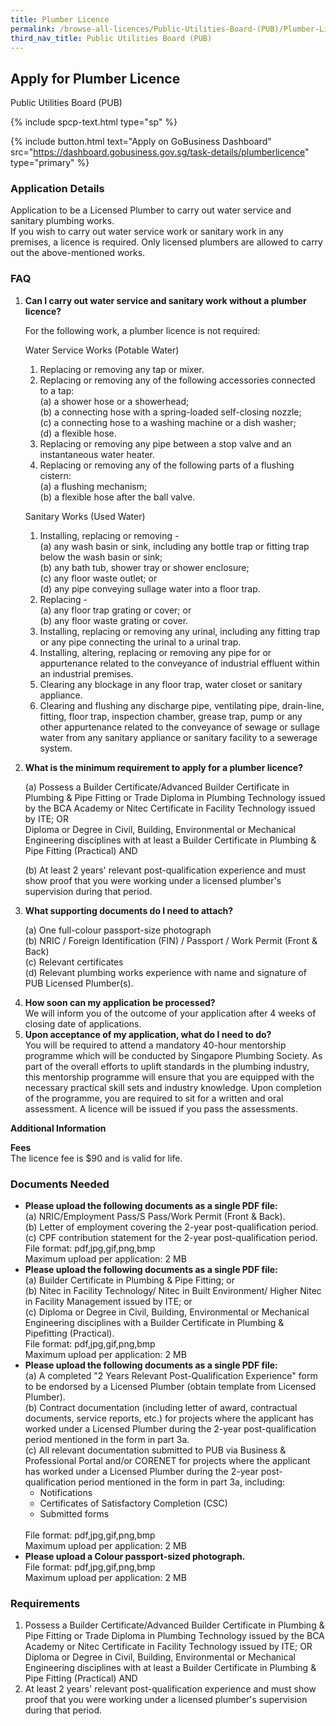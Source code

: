```yaml
---
title: Plumber Licence
permalink: /browse-all-licences/Public-Utilities-Board-(PUB)/Plumber-Licence
third_nav_title: Public Utilities Board (PUB)
---
```


## Apply for Plumber Licence

Public Utilities Board (PUB)

{% include spcp-text.html type="sp" %}

{% include button.html text="Apply on GoBusiness Dashboard" src="https://dashboard.gobusiness.gov.sg/task-details/plumberlicence" type="primary" %}

<H3>Application Details</H3>

<p>Application to be a Licensed Plumber to carry out water service and sanitary plumbing works.
<br>If you wish to carry out water service work or sanitary work in any premises, a licence is required. Only licensed plumbers are allowed to carry out the above-mentioned works.
</p>

<h3>FAQ</h3>

<ol>
<li>
    <strong>Can I carry out water service and sanitary work without a plumber licence?</strong>
    <p>For the following work, a plumber licence is not required:</p>
    <p>Water Service Works (Potable Water)
        <ol>
            <li>Replacing or removing any tap or mixer.</li>
            <li>Replacing or removing any of the following accessories connected to a tap:
                <br>(a) a shower hose or a showerhead;
                <br>(b) a connecting hose with a spring-loaded self-closing nozzle;
                <br>(c) a connecting hose to a washing machine or a dish washer;
                <br>(d) a flexible hose.
            </li>
            <li>Replacing or removing any pipe between a stop valve and an instantaneous water heater.</li>
            <li>Replacing or removing any of the following parts of a flushing cistern:
                <br>(a) a flushing mechanism;
                <br>(b) a flexible hose after the ball valve.
            </li>
        </ol>
    </p>
    <p>Sanitary Works (Used Water)
        <ol>
            <li>Installing, replacing or removing -
                <br>(a) any wash basin or sink, including any bottle trap or fitting trap below the wash basin or sink;
                <br>(b) any bath tub, shower tray or shower enclosure;
                <br>(c) any floor waste outlet; or
                <br>(d) any pipe conveying sullage water into a floor trap.
            </li>
            <li>Replacing -
                <br>(a) any floor trap grating or cover; or
                <br>(b) any floor waste grating or cover.
            </li>
            <li>Installing, replacing or removing any urinal, including any fitting trap or any pipe connecting the urinal to a urinal trap.</li>
            <li>Installing, altering, replacing or removing any pipe for or appurtenance related to the conveyance of industrial effluent within an industrial premises.</li>
            <li>Clearing any blockage in any floor trap, water closet or sanitary appliance.</li>
            <li>Clearing and flushing any discharge pipe, ventilating pipe, drain-line, fitting, floor trap, inspection chamber, grease trap, pump or any other appurtenance related to the conveyance of sewage or sullage water from any sanitary appliance or sanitary facility to a sewerage system.</li>
        </ol>
    </p>
</li>
<li>
    <strong>What is the minimum requirement to apply for a plumber licence?</strong>
    <p>(a) Possess a Builder Certificate/Advanced Builder Certificate in Plumbing & Pipe Fitting or Trade Diploma in Plumbing Technology issued by the BCA Academy or Nitec Certificate in Facility Technology issued by ITE; OR
    <br>Diploma or Degree in Civil, Building, Environmental or Mechanical Engineering disciplines with at least a Builder Certificate in Plumbing & Pipe Fitting (Practical) AND</p>
    <p>(b) At least 2 years' relevant post-qualification experience and must show proof that you were working under a licensed plumber's supervision during that period.</p>
</li>
<li>
    <strong>What supporting documents do I need to attach?</strong>
    <p>(a) One full-colour passport-size photograph
    <br>(b) NRIC / Foreign Identification (FIN) / Passport / Work Permit (Front & Back)
    <br>(c) Relevant certificates
    <br>(d) Relevant plumbing works experience with name and signature of PUB Licensed Plumber(s).</p>
</li>
<li>
    <strong>How soon can my application be processed?</strong>
    <br>We will inform you of the outcome of your application after 4 weeks of closing date of applications.
</li>
<li>
    <strong>Upon acceptance of my application, what do I need to do?</strong>
    <br>You will be required to attend a mandatory 40-hour mentorship programme which will be conducted by Singapore Plumbing Society. As part of the overall efforts to uplift standards in the plumbing industry, this mentorship programme will ensure that you are equipped with the necessary practical skill sets and industry knowledge. Upon completion of the programme, you are required to sit for a written and oral assessment. A licence will be issued if you pass the assessments.
</li>
</ol>

<strong>Additional Information</strong>

<p>
    <strong>Fees</strong>
    <br>The licence fee is $90 and is valid for life.
</p>


<H3>Documents Needed</H3>

<ul>
    <li>
        <strong>Please upload the following documents as a single PDF file:</strong>
        <br>(a) NRIC/Employment Pass/S Pass/Work Permit (Front & Back).
        <br>(b) Letter of employment covering the 2-year post-qualification period.
        <br>(c) CPF contribution statement for the 2-year post-qualification period.
        <br>File format: pdf,jpg,gif,png,bmp
        <br>Maximum upload per application: 2 MB
    </li>
    <li>
        <strong>Please upload the following documents as a single PDF file:</strong>
        <br>(a) Builder Certificate in Plumbing & Pipe Fitting; or
        <br>(b) Nitec in Facility Technology/ Nitec in Built Environment/ Higher Nitec in Facility Management issued by ITE; or
        <br>(c) Diploma or Degree in Civil, Building, Environmental or Mechanical Engineering disciplines with a Builder Certificate in Plumbing & Pipefitting (Practical).
        <br>File format: pdf,jpg,gif,png,bmp
        <br>Maximum upload per application: 2 MB
    </li>
    <li>
        <strong>Please upload the following documents as a single PDF file:</strong>
        <br>(a) A completed "2 Years Relevant Post-Qualification Experience" form to be endorsed by a Licensed Plumber (obtain template from Licensed Plumber). 
        <br>(b) Contract documentation (including letter of award, contractual documents, service reports, etc.) for projects where the applicant has worked under a Licensed Plumber during the 2-year post-qualification period mentioned in the form in part 3a.
        <br>(c) All relevant documentation submitted to PUB via Business & Professional Portal and/or CORENET for projects where the applicant has worked under a Licensed Plumber during the 2-year post-qualification period mentioned in the form in part 3a, including:
        <ul>
            <li>Notifications</li>
            <li>Certificates of Satisfactory Completion (CSC)</li>
            <li>Submitted forms</li>
        </ul>
        <br>File format: pdf,jpg,gif,png,bmp
        <br>Maximum upload per application: 2 MB
    </li>
    <li>
        <strong>Please upload a Colour passport-sized photograph.</strong>
        <br>File format: pdf,jpg,gif,png,bmp
        <br>Maximum upload per application: 2 MB
    </li>
</ul>

<H3>Requirements</H3>

<ol>
    <li>Possess a Builder Certificate/Advanced Builder Certificate in Plumbing & Pipe Fitting or Trade Diploma in Plumbing Technology issued by the BCA Academy or Nitec Certificate in Facility Technology issued by ITE; OR
    <br>Diploma or Degree in Civil, Building, Environmental or Mechanical Engineering disciplines with at least a Builder Certificate in Plumbing & Pipe Fitting (Practical) AND</li>
    <li>At least 2 years' relevant post-qualification experience and must show proof that you were working under a licensed plumber's supervision during that period.</li>
</ol>
